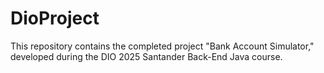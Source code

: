 # DioProject
This repository contains the completed project "Bank Account Simulator," developed during the DIO 2025 Santander Back-End Java course.